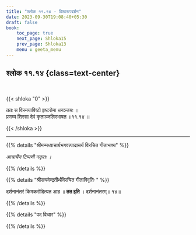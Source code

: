 ```yaml
---
title: "श्लोक ११.१४ - विश्वरूपदर्शन"
date: 2023-09-30T19:08:40+05:30
draft: false
book:
    toc_page: true
    next_page: Shloka15
    prev_page: Shloka13
    menu : geeta_menu
---
```




## श्लोक ११.१४ {class=text-center}

<br/>

{{< shloka  "0"  >}}

ततः स विस्मयाविष्टो हृष्टरोमा धनञ्जयः ।    
प्रणम्य शिरसा देवं कृताञ्जलिरभाषत ॥११.१४ ॥

{{< /shloka >}}

---


{{% details "श्रीमन्मध्वाचार्यभगवत्पादाचर्य विरचित  गीताभाष्य" %}}

*आचार्येण टिप्पणी नकृतः ।*

{{% /details %}}



{{% details "श्रीराघवेन्द्रतीर्थविरचित गीताविवृतिः " %}}

दर्शनानंतरं किमकरोदित्यत आह ॥ **तत इति** । 
दर्शनानंतरम्‌॥ १४॥

{{% /details %}}



{{% details "पद विचार" %}}


{{% /details %}}
